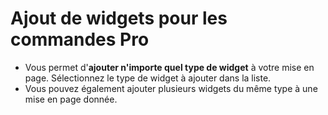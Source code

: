 # **Ajout de widgets pour les commandes Pro**

- Vous permet d'**ajouter n'importe quel type de widget** à votre mise en page. Sélectionnez le type de widget à ajouter dans la liste.
- Vous pouvez également ajouter plusieurs widgets du même type à une mise en page donnée.

